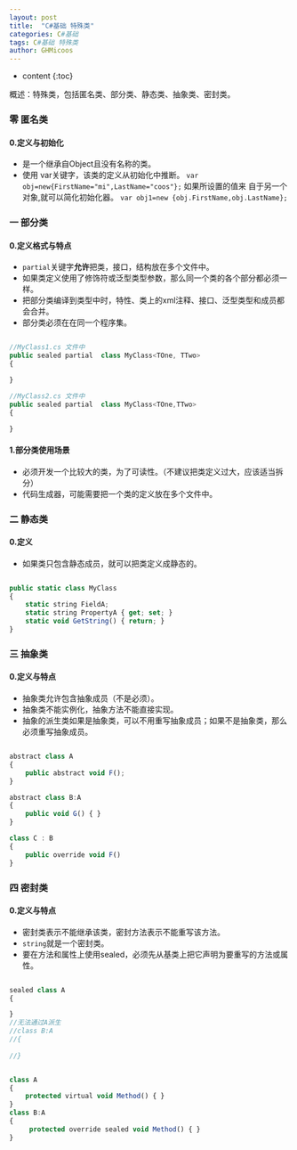```yaml
---
layout: post
title:  "C#基础 特殊类"
categories: C#基础
tags: C#基础 特殊类
author: GHMicoos
---
```



* content
{:toc}

概述：特殊类，包括匿名类、部分类、静态类、抽象类、密封类。



### 零 匿名类

#### **0.定义与初始化**
* 是一个继承自Object且没有名称的类。
* 使用 var关键字，该类的定义从初始化中推断。
`var obj=new{FirstName="mi",LastName="coos"};`
  如果所设置的值来 自于另一个对象,就可以简化初始化器。 
`var obj1=new {obj.FirstName,obj.LastName};`


### 一 部分类

#### **0.定义格式与特点**
* `partial`关键字**允许**把类，接口，结构放在多个文件中。
* 如果类定义使用了修饰符或泛型类型参数，那么同一个类的各个部分都必须一样。
* 把部分类编译到类型中时，特性、类上的xml注释、接口、泛型类型和成员都会合并。
* 部分类必须在在同一个程序集。

``` js

//MyClass1.cs 文件中
public sealed partial  class MyClass<TOne, TTwo>
{

}

//MyClass2.cs 文件中
public sealed partial  class MyClass<TOne,TTwo>
{

}

```

#### **1.部分类使用场景**
* 必须开发一个比较大的类，为了可读性。（不建议把类定义过大，应该适当拆分）
* 代码生成器，可能需要把一个类的定义放在多个文件中。


### 二 静态类

#### **0.定义**
* 如果类只包含静态成员，就可以把类定义成静态的。

``` js

public static class MyClass
{
    static string FieldA;
    static string PropertyA { get; set; }
    static void GetString() { return; }
}

```

### 三 抽象类

#### **0.定义与特点**
* 抽象类允许包含抽象成员（不是必须）。
* 抽象类不能实例化，抽象方法不能直接实现。
* 抽象的派生类如果是抽象类，可以不用重写抽象成员；如果不是抽象类，那么必须重写抽象成员。

``` js

abstract class A
{
    public abstract void F();
}

abstract class B:A
{
    public void G() { }
}

class C : B
{
    public override void F()
}

```

### 四 密封类

#### **0.定义与特点**
* 密封类表示不能继承该类，密封方法表示不能重写该方法。
* `string`就是一个密封类。
* 要在方法和属性上使用sealed，必须先从基类上把它声明为要重写的方法或属性。

``` js

sealed class A
{

}
//无法通过A派生
//class B:A
//{
     
//}

```

``` js

class A
{
    protected virtual void Method() { }
}
class B:A
{
     protected override sealed void Method() { }
}

```








